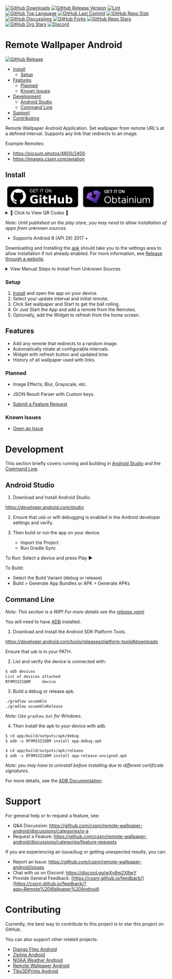 [![GitHub Downloads](https://img.shields.io/github/downloads/cssnr/remote-wallpaper-android/total?logo=github)](https://github.com/cssnr/remote-wallpaper-android/releases/latest/download/app-release.apk)
[![GitHub Release Version](https://img.shields.io/github/v/release/cssnr/remote-wallpaper-android?logo=github)](https://github.com/cssnr/remote-wallpaper-android/releases/latest)
[![Lint](https://img.shields.io/github/actions/workflow/status/cssnr/remote-wallpaper-android/lint.yaml?logo=github&logoColor=white&label=lint)](https://github.com/cssnr/remote-wallpaper-android/actions/workflows/lint.yaml)
[![GitHub Top Language](https://img.shields.io/github/languages/top/cssnr/remote-wallpaper-android?logo=htmx)](https://github.com/cssnr/remote-wallpaper-android)
[![GitHub Last Commit](https://img.shields.io/github/last-commit/cssnr/remote-wallpaper-android?logo=github&label=updated)](https://github.com/cssnr/remote-wallpaper-android/graphs/commit-activity)
[![GitHub Repo Size](https://img.shields.io/github/repo-size/cssnr/remote-wallpaper-android?logo=bookstack&logoColor=white&label=repo%20size)](https://github.com/cssnr/remote-wallpaper-android)
[![GitHub Discussions](https://img.shields.io/github/discussions/cssnr/remote-wallpaper-android)](https://github.com/cssnr/remote-wallpaper-android/discussions)
[![GitHub Forks](https://img.shields.io/github/forks/cssnr/remote-wallpaper-android?style=flat&logo=github)](https://github.com/cssnr/remote-wallpaper-android/forks)
[![GitHub Repo Stars](https://img.shields.io/github/stars/cssnr/remote-wallpaper-android?style=flat&logo=github)](https://github.com/cssnr/remote-wallpaper-android/stargazers)
[![GitHub Org Stars](https://img.shields.io/github/stars/cssnr?style=flat&logo=github&label=org%20stars)](https://cssnr.com/)
[![Discord](https://img.shields.io/discord/899171661457293343?logo=discord&logoColor=white&label=discord&color=7289da)](https://discord.gg/wXy6m2X8wY)

# Remote Wallpaper Android

[![GitHub Release](https://img.shields.io/github/v/release/cssnr/remote-wallpaper-android?style=for-the-badge&logo=android&label=Download%20Android%20APK&color=A4C639)](https://github.com/cssnr/remote-wallpaper-android/releases/latest/download/app-release.apk)

- [Install](#Install)
  - [Setup](#Setup)
- [Features](#Features)
  - [Planned](#Planned)
  - [Known Issues](#Known-Issues)
- [Development](#Development)
  - [Android Studio](#Android-Studio)
  - [Command Line](#Command-Line)
- [Support](#Support)
- [Contributing](#Contributing)

Remote Wallpaper Android Application. Set wallpaper from remote URL's at a defined interval.
Supports any link that redirects to an image.

Example Remotes:

- https://picsum.photos/4800/2400
- https://images.cssnr.com/aviation

## Install

<a title="GitHub" href="https://github.com/cssnr/remote-wallpaper-android/releases/latest/download/app-release.apk">
    <img alt="GitHub" height="76" src="https://raw.githubusercontent.com/smashedr/repo-images/refs/heads/master/android/get/github.png"></a>
<a title="Obtainium" href="https://apps.obtainium.imranr.dev/redirect?r=obtainium://add/https://github.com/cssnr/remote-wallpaper-android/">
    <img alt="Obtainium" height="76" src="https://raw.githubusercontent.com/smashedr/repo-images/refs/heads/master/android/get/obtainium.png"></a>

<details><summary>📲 Click to View QR Codes 📸</summary>

[![QR Code](https://raw.githubusercontent.com/smashedr/repo-images/refs/heads/master/remote-wallpaper/qr-code-github.png)](https://github.com/cssnr/remote-wallpaper-android/releases/latest/download/app-release.apk)

[![QR Code](https://raw.githubusercontent.com/smashedr/repo-images/refs/heads/master/remote-wallpaper/qr-code-obtainium.png)](https://apps.obtainium.imranr.dev/redirect?r=obtainium://add/https://github.com/cssnr/remote-wallpaper-android/)

</details>

_Note: Until published on the play store, you may need to allow installation of apps from unknown sources._

- Supports Android 8 (API 26) 2017 +

Downloading and Installing the [apk](https://github.com/cssnr/remote-wallpaper-android/releases/latest/download/app-release.apk)
should take you to the settings area to allow installation if not already enabled.
For more information, see [Release through a website](https://developer.android.com/studio/publish#publishing-website).

<details><summary>View Manual Steps to Install from Unknown Sources</summary>

1. Go to your device settings.
2. Search for "Install unknown apps" or similar.
3. Choose the app you will install the apk file from.
   - Select your web browser to install directly from it.
   - Select your file manager to open it, locate the apk and install from there.
4. Download the [Latest Release](https://github.com/cssnr/remote-wallpaper-android/releases/latest/download/app-release.apk).
5. Open the download apk in the app you selected in step #3.
6. Choose Install and Accept any Play Protect notifications.
7. The app is now installed. Proceed to the [Setup](#Setup) section below.

</details>

### Setup

1. [Install](#Install) and open the app on your device.
2. Select your update interval and initial remote.
3. Click Set wallpaper and Start to get the ball rolling.
4. Or Just Start the App and add a remote from the Remotes.
5. Optionally, add the Widget to refresh from the home screen.

## Features

- Add any remote that redirects to a random image.
- Automatically rotate at configurable intervals.
- Widget with refresh button and updated time.
- History of all wallpaper used with links.

### Planned

- Image Effects; Blur, Grayscale, etc.
- JSON Result Parser with Custom keys.

- [Submit a Feature Request](https://github.com/cssnr/remote-wallpaper-android/discussions/categories/feature-requests)

### Known Issues

- [Open an Issue](https://github.com/cssnr/remote-wallpaper-android/issues)

# Development

This section briefly covers running and building in [Android Studio](#Android-Studio) and the [Command Line](#Command-Line).

## Android Studio

1. Download and Install Android Studio.

https://developer.android.com/studio

2. Ensure that usb or wifi debugging is enabled in the Android developer settings and verify.

3. Then build or run the app on your device.
   - Import the Project
   - Run Gradle Sync

To Run: Select a device and press Play ▶️

To Build:

- Select the Build Variant (debug or release)
- Build > Generate App Bundles or APK > Generate APKs

## Command Line

_Note: This section is a WIP! For more details see the [release.yaml](.github/workflows/release.yaml)._

You will need to have [ADB](https://developer.android.com/tools/adb) installed.

1. Download and Install the Android SDK Platform Tools.

https://developer.android.com/tools/releases/platform-tools#downloads

Ensure that `adb` is in your PATH.

2. List and verify the device is connected with:

```shell
$ adb devices
List of devices attached
RF9M33Z1Q0M     device
```

3. Build a debug or release apk.

```shell
./gradlew assemble
./gradlew assembleRelease
```

_Note: Use `gradlew.bat` for Windows._

4. Then install the apk to your device with adb.

```shell
$ cd app/build/outputs/apk/debug
$ adb -s RF9M33Z1Q0M install app-debug.apk
```

```shell
$ cd app/build/outputs/apk/release
$ adb -s RF9M33Z1Q0M install app-release-unsigned.apk
```

_Note: you may have to uninstall before installing due to different certificate signatures._

For more details, see the [ADB Documentation](https://developer.android.com/tools/adb#move).

# Support

For general help or to request a feature, see:

- Q&A Discussion: https://github.com/cssnr/remote-wallpaper-android/discussions/categories/q-a
- Request a Feature: https://github.com/cssnr/remote-wallpaper-android/discussions/categories/feature-requests

If you are experiencing an issue/bug or getting unexpected results, you can:

- Report an Issue: https://github.com/cssnr/remote-wallpaper-android/issues
- Chat with us on Discord: https://discord.gg/wXy6m2X8wY
- Provide General Feedback: [https://cssnr.github.io/feedback/](https://cssnr.github.io/feedback/?app=Remote%20Wallpaper%20Android)

# Contributing

Currently, the best way to contribute to this project is to star this project on GitHub.

You can also support other related projects:

- [Django Files Android](https://github.com/django-files/android-client?tab=readme-ov-file#readme)
- [Zipline Android](https://github.com/cssnr/zipline-android?tab=readme-ov-file#readme)
- [NOAA Weather Android](https://github.com/cssnr/noaa-weather-android?tab=readme-ov-file#readme)
- [Remote Wallpaper Android](https://github.com/cssnr/remote-wallpaper-android?tab=readme-ov-file#readme)
- [Tibs3DPrints Android](https://github.com/cssnr/tibs3dprints-android?tab=readme-ov-file#readme)
